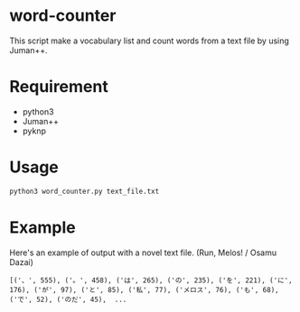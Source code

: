 # word-counter
This script make a vocabulary list and count words from a text file by using Juman++.

# Requirement
* python3
* Juman++
* pyknp

# Usage
```bash
python3 word_counter.py text_file.txt
```

# Example
Here's an example of output with a novel text file. (Run, Melos! / Osamu Dazai)
```
[('、', 555), ('。', 458), ('は', 265), ('の', 235), ('を', 221), ('に', 176), ('が', 97), ('と', 85), ('私', 77), ('メロス', 76), ('も', 68), ('で', 52), ('のだ', 45),  ...
```